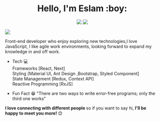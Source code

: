 <h1 align="center">Hello, I'm Eslam :boy:</h1>
<p align="center">
  <a href="https://www.linkedin.com/in/eslamallam/"> <img src="https://img.shields.io/static/v1?message=Linkedin&logo=linkedin&labelColor=blue&color=blue&logoColor=white&label=%20" /></a>
  <a href="https://twitter.com/EslamAllam1092"> <img src="https://img.shields.io/static/v1?message=Twitter&logo=twitter&labelColor=00acee&color=00acee&logoColor=white&label=%20" /></a>
 </p>

 <img src="https://media.giphy.com/media/Y4ak9Ki2GZCbJxAnJD/giphy.gif" align="center"/>


Front-end developer who enjoy exploring new technologies,I love JavaScript, I like agile work environments,
looking forward to expand my knowledge in and off work. 


- Tech :computer: <br />
<italic> Frameworks  [React, Next] </italic><br />
Styling [Material UI, Ant Design ,Bootstrap, Styled Component] <br />
State Management [Redux, Context API] <br />
Reactive Programming [RxJS] <br />

- Fun Fact :grin: "There are two ways to write error-free programs; only the third one works"

<strong> I love connecting with different people </strong> so if you want to say hi, <strong> I'll be happy to meet you more! </strong> 😊

